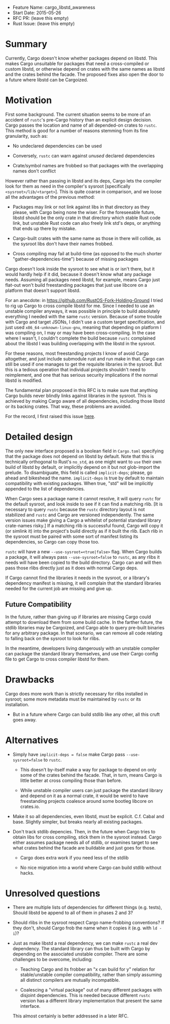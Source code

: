 - Feature Name: cargo_libstd_awareness
- Start Date: 2015-05-26
- RFC PR: (leave this empty)
- Rust Issue: (leave this empty)

# Summary

Currently, Cargo doesn't know whether packages depend on libstd. This makes Cargo unsuitable for
packages that need a cross-compiled or custom libstd, or otherwise depend on crates with the same
names as libstd and the crates behind the facade. The proposed fixes also open the door to a future
where libstd can be Cargoized.


# Motivation

First some background. The current situation seems to be more of an accident of `rustc`'s pre-Cargo
history than an explicit design decision. Cargo passes the location and name of all depended-on
crates to `rustc`. This method is good for a number of reasons stemming from its fine granularity,
such as:

 - No undeclared dependencies can be used

 - Conversely, `rustc` can warn against *unused* declared dependencies

 - Crate/symbol names are frobbed so that packages with the overlapping names don't conflict


However rather than passing in libstd and its deps, Cargo lets the compiler look for them as need in
the compiler's sysroot [specifically `<sysroot>/lib/<target>`]. This is quite coarse in comparison,
and we loose all the advantages of the previous method:

 - Packages may link or not link against libs in that directory as they please, with Cargo being
   none the wiser. For the foreseeable future, libstd should be the only crate in that directory
   which stable Rust code link, but unstable Rust code can also freely link std's deps, or anything
   that ends up there by mistake.

 - Cargo-built crates with the same name as those in there will collide, as the sysroot libs don't
   have their names frobbed.

 - Cross compiling may fail at build-time (as opposed to the much shorter
   "gather-dependencies-time") because of missing packages


Cargo doesn't look inside the sysroot to see what is or isn't there, but it would hardly help if it
did, because it doesn't know what any package needs. Assuming all packages need libstd, for example,
means Cargo just flat-out won't build freestanding packages that just use libcore on a platform that
doesn't support libstd.

For an anecdote: in https://github.com/RustOS-Fork-Holding-Ground I tried to rig up Cargo to cross
compile libstd for me. Since I needed to use an unstable compiler anyways, it was possible in
principle to build absolutely everything I needed with the same `rustc` version. Because of some
trouble with Cargo and target JSONs, I didn't use a custom target specification, and just used
`x86_64-unknown-linux-gnu`, meaning that depending on platform I was compiling on, I may or may have
been cross-compiling. In the case where I wasn't, I couldn't complete the build because `rustc`
complained about the libstd I was building overlapping with the libstd in the sysroot.

For these reasons, most freestanding projects I know of avoid Cargo altogether, and just include
submodule rust and run make in that. Cargo can still be used if one manages to get the requisite
libraries in the sysroot. But this is a tedious operation that individual projects shouldn't need to
reimplement, and one that has serious security implications if the normal libstd is modified.

The fundamental plan proposed in this RFC is to make sure that anything Cargo builds never blindly
links against libraries in the sysroot. This is achieved by making Cargo aware of all dependencies,
including those libstd or its backing crates. That way, these problems are avoided.

For the record, I first raised this issue [here](https://github.com/rust-lang/Cargo/issues/1096).


# Detailed design

The only new interface proposed is a boolean field in `Cargo.toml` specifying that the package does
not depend on libstd by default. Note that this is technically orthogonal to Rust's `no_std`, as one
might want to `use` their own build of libstd by default, or implicitly depend on it but not
glob-import the prelude. To disambiguate, this field is called `implicit-deps`; please, go ahead and
bikeshead the name. `implicit-deps` is true by default to maintain compatibility with existing
packages. When true, "std" will be implicitly appended to the list of dependencies.

When Cargo sees a package name it cannot resolve, it will query `rustc` for the default sysroot, and
look inside to see if it can find a matching rlib. [It is necessary to query `rustc` because the
`rustc` directory layout is not stabilized and `rustc` and Cargo are versioned independently. The
same version issues make giving a Cargo a whitelist of potential standard library crate-names
risky.] If a matching rlib is successful found, Cargo will copy it (or simlink it) into the
project's build directly as if it built the rlib. Each rlib in the sysroot must be paired with some
sort of manifest listing its dependencies, so Cargo can copy those too.

`rustc` will have a new `--use-sysroot=<true|false>` flag. When Cargo builds a package, it will
always pass `--use-sysroot=false` to `rustc`, as any rlibs it needs will have been copied to the
build directory. Cargo can and will then pass those rlibs directly just as it does with normal Cargo
deps.

If Cargo cannot find the libraries it needs in the sysroot, or a library's dependency manifest is
missing, it will complain that the standard libraries needed for the current job are missing and
give up.

## Future Compatibility

In the future, rather than giving up if libraries are missing Cargo could attempt to download them
from some build cache. In the farther future, the stdlib libraries may be Cargoized, and Cargo able
to query pre-built binaries for any arbitrary package. In that scenario, we can remove all code
relating to falling back on the sysroot to look for rlibs.

In the meantime, developers living dangerously with an unstable compiler can package the standard
library themselves, and use their Cargo config file to get Cargo to cross compiler libstd for them.


# Drawbacks

Cargo does more work than is strictly necessary for rlibs installed in sysroot; some more metadata
must be maintained by `rustc` or its installation.

 - But in a future where Cargo can build stdlib like any other, all this cruft goes away.


# Alternatives

 - Simply have `implicit-deps = false` make Cargo pass `--use-sysroot=false` to `rustc`.

   - This doesn't by-itself make a way for package to depend on only some of the crates behind the
     facade. That, in turn, means Cargo is little better at cross compiling those than before.

   - While unstable compiler users can just package the standard library and depend on it as a
     normal crate, it would be weird to have freestanding projects coalesce around some bootleg
     libcore on crates.io.

 - Make it so all dependencies, even libstd, must be explicit. C.f. Cabal and base. Slightly
   simpler, but breaks nearly all existing packages.

 - Don't track stdlib depencies. Then, in the future when Cargo tries to obtain libs for cross
   compiling, stick them in the sysroot instead. Cargo either assumes package needs all of stdlib,
   or examines target to see what crates behind the facade are buildable and just goes for those.

    - Cargo does extra work if you need less of the stdlib

    - No nice migration into a world where Cargo can build stdlib without hacks.


# Unresolved questions

 - There are multiple lists of dependencies for different things (e.g. tests), Should libstd be
   append to all of them in phases 2 and 3?

 - Should rlibs in the sysroot respect Cargo name-frobbing conventions? If they don't, should Cargo
   frob the name when it copies it (e.g. with `ld -i`)?

 - Just as make libstd a real dependency, we can make `rustc` a real dev dependency. The standard
   library can thus be built with Cargo by depending on the associated unstable compiler. There are
   some challenges to be overcome, including:

    - Teaching Cargo and its frobber an "x can build for y" relation for stable/unstable compiler
      compatibility, rather than simply assuming all distinct compilers are mutually incompatible.

    - Coalescing a "virtual package" out of many different packages with disjoint dependencies. This
      is needed because different `rustc` version has a different library implementation that
      present the same interface.

   This almost certainly is better addressed in a later RFC.
